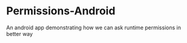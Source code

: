 # Permissions-Android
An android app demonstrating how we can ask runtime permissions in better way
